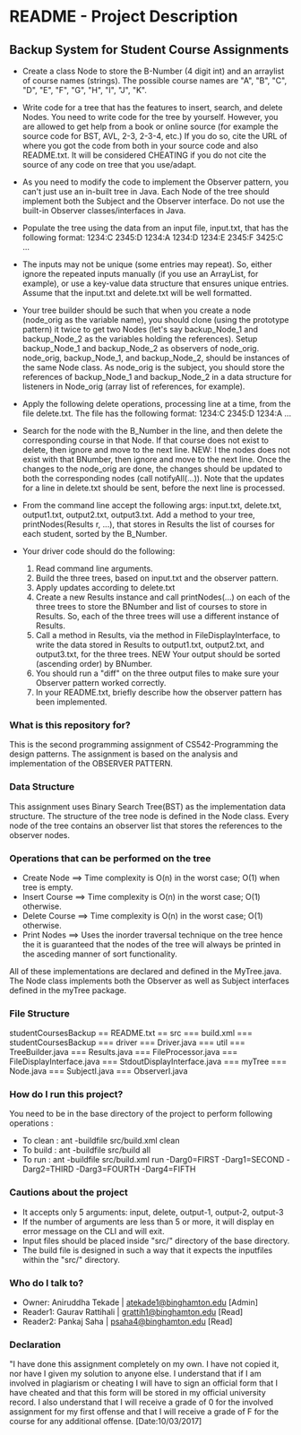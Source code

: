 # README - Project Description #

## Backup System for Student Course Assignments ##

* Create a class Node to store the B-Number (4 digit int) and an arraylist of course names (strings). The possible course names are "A", "B", "C", "D", "E", "F", "G", "H", "I", "J", "K".
* Write code for a tree that has the features to insert, search, and delete Nodes. You need to write code for the tree by yourself. However, you are allowed to get help from a book or online source (for example the source code for BST, AVL, 2-3, 2-3-4, etc.) If you do so, cite the URL of where you got the code from both in your source code and also README.txt. It will be considered CHEATING if you do not cite the source of any code on tree that you use/adapt.
* As you need to modify the code to implement the Observer pattern, you can't just use an in-built tree in Java. Each Node of the tree should implement both the Subject and the Observer interface. Do not use the built-in Observer classes/interfaces in Java.
* Populate the tree using the data from an input file, input.txt, that has the following format:
	1234:C
	2345:D
	1234:A
	1234:D
	1234:E
	2345:F
	3425:C
	...

* The inputs may not be unique (some entries may repeat). So, either ignore the repeated inputs manually (if you use an ArrayList, for example), or use a key-value data structure that ensures unique entries. Assume that the input.txt and delete.txt will be well formatted.

* Your tree builder should be such that when you create a node (node_orig as the variable name), you should clone (using the prototype pattern) it twice to get two Nodes (let's say backup_Node_1 and backup_Node_2 as the variables holding the references). Setup backup_Node_1 and backup_Node_2 as observers of node_orig. node_orig, backup_Node_1, and backup_Node_2, should be instances of the same Node class. As node_orig is the subject, you should store the references of backup_Node_1 and backup_Node_2 in a data structure for listeners in Node_orig (array list of references, for example).

* Apply the following delete operations, processing line at a time, from the file delete.txt. The file has the following format:
	1234:C
	2345:D
	1234:A
	...

* Search for the node with the B_Number in the line, and then delete the corresponding course in that Node. If that course does not exist to delete, then ignore and move to the next line. NEW: I the nodes does not exist with that BNumber, then ignore and move to the next line. Once the changes to the node_orig are done, the changes should be updated to both the corresponding nodes (call notifyAll(...)). Note that the updates for a line in delete.txt should be sent, before the next line is processed.

* From the command line accept the following args: input.txt, delete.txt, output1.txt, output2.txt, output3.txt.
Add a method to your tree, printNodes(Results r, ...), that stores in Results the list of courses for each student, sorted by the B_Number.

* Your driver code should do the following:
	1. Read command line arguments.
	2. Build the three trees, based on input.txt and the observer pattern.
	3. Apply updates according to delete.txt
	4. Create a new Results instance and call printNodes(...) on each of the three trees to store the BNumber and list of courses to store in Results. So, each of the three trees will use a different instance of Results.
	5. Call a method in Results, via the method in FileDisplayInterface, to write the data stored in Results to output1.txt, output2.txt, and output3.txt, for the three trees. NEW Your output should be sorted (ascending order) by BNumber.
	6. You should run a "diff" on the three output files to make sure your Observer pattern worked correctly.
	7. In your README.txt, briefly describe how the observer pattern has been implemented.

### What is this repository for? ###

This is the second programming assignment of CS542-Programming the design patterns. The assignment is based on the analysis and implementation of the OBSERVER PATTERN.

### Data Structure ###

This assignment uses Binary Search Tree(BST) as the implementation data structure.
The structure of the tree node is defined in the Node class. Every node of the tree
contains an observer list that stores the references to the observer nodes.

### Operations that can be performed on the tree ###

* Create Node ==> Time complexity is O(n) in the worst case; O(1) when tree is empty.
* Insert Course ==> Time complexity is O(n) in the worst case; O(1) otherwise.
* Delete Course ==> Time complexity is O(n) in the worst case; O(1) otherwise.
* Print Nodes ==> Uses the inorder traversal technique on the tree hence the it is 
guaranteed that the nodes of the tree will always be printed in the asceding manner
of sort functionality.

All of these implementations are declared and defined in the MyTree.java. The Node
class implements both the Observer as well as Subject interfaces defined in the
myTree package.

### File Structure ###

 studentCoursesBackup
 == README.txt
 == src
	=== build.xml
	=== studentCoursesBackup
       	=== driver
            === Driver.java
        === util
            === TreeBuilder.java
	   		=== Results.java
	   		=== FileProcessor.java
	   		=== FileDisplayInterface.java
	   		=== StdoutDisplayInterface.java
	   	=== myTree
	   		=== Node.java
	   		=== SubjectI.java
	   		=== ObserverI.java

### How do I run this project? ###

You need to be in the base directory of the project to perform following operations :
* To clean : ant -buildfile src/build.xml clean
* To build : ant -buildfile src/build all
* To run : ant -buildfile src/build.xml run -Darg0=FIRST -Darg1=SECOND -Darg2=THIRD -Darg3=FOURTH -Darg4=FIFTH 

### Cautions about the project ###

* It accepts only 5 arguments: input, delete, output-1, output-2, output-3
* If the number of arguments are less than 5 or more, it will display en error
message on the CLI and will exit.
* Input files should be placed inside "src/" directory of the base directory.
* The build file is designed in such a way that it expects the inputfiles within the "src/" directory. 

### Who do I talk to? ###

* Owner: Aniruddha Tekade | atekade1@binghamton.edu [Admin]
* Reader1: Gaurav Rattihali | grattih1@binghamton.edu [Read]
* Reader2: Pankaj Saha | psaha4@binghamton.edu [Read]

### Declaration ###

"I have done this assignment completely on my own. I have not copied
it, nor have I given my solution to anyone else. I understand that if
I am involved in plagiarism or cheating I will have to sign an
official form that I have cheated and that this form will be stored in
my official university record. I also understand that I will receive a
grade of 0 for the involved assignment for my first offense and that I
will receive a grade of F for the course for any additional
offense.
[Date:10/03/2017]

